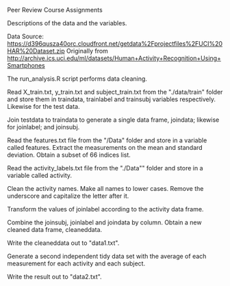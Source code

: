 Peer Review Course Assignments

Descriptions of the data and the variables. 

Data Source: 
https://d396qusza40orc.cloudfront.net/getdata%2Fprojectfiles%2FUCI%20HAR%20Dataset.zip
Originally from  
http://archive.ics.uci.edu/ml/datasets/Human+Activity+Recognition+Using+Smartphones

    
The run_analysis.R script performs data cleaning.

Read X_train.txt, y_train.txt and subject_train.txt from the "./data/train" folder and store them in traindata, trainlabel and trainsubj variables respectively. Likewise for the test data.

Join testdata to traindata to generate a single data frame, joindata; likewise for joinlabel; and joinsubj.

Read the features.txt file from the "/Data" folder and store in a variable called features. Extract the measurements on the mean and standard deviation. Obtain a subset of 66 indices list.

Read the activity_labels.txt file from the "./Data"" folder and store in a variable called activity.

Clean the activity names. Make all names to lower cases. Remove the underscore and capitalize the letter after it.

Transform the values of joinlabel according to the activity data frame.

Combine the joinsubj, joinlabel and joindata by column. Obtain a new cleaned data frame, cleaneddata. 

Write the cleaneddata out to "data1.txt".

Generate a second independent tidy data set with the average of each measurement for each activity and each subject. 

Write the result out to "data2.txt".
